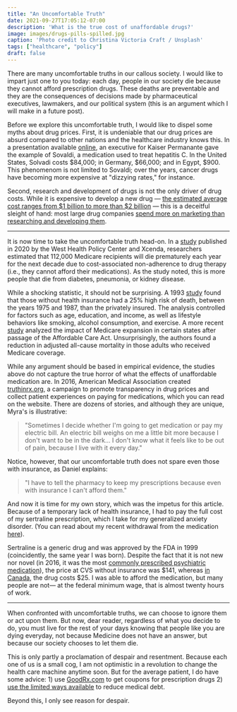 ```yaml
---
title: "An Uncomfortable Truth"
date: 2021-09-27T17:05:12-07:00
description: 'What is the true cost of unaffordable drugs?'
image: images/drugs-pills-spilled.jpg
caption: 'Photo credit to Christina Victoria Craft / Unsplash'
tags: ["healthcare", "policy"]
draft: false
---
```



There are many uncomfortable truths in our callous society. I would like to impart just one to you today: each day, people in our society die because they cannot afford prescription drugs. These deaths are preventable and they are the consequences of decisions made by pharmaceutical executives, lawmakers, and our political system (this is an argument which I will make in a future post).

Before we explore this uncomfortable truth, I would like to dispel some myths about drug prices. First, it is undeniable that our drug prices are absurd compared to other nations and the healthcare industry knows this. In a presentation available [online](https://achp.org/wp-content/uploads/Tony-Barrueta-Presentation-5_15_15.pdf), an executive for Kaiser Permanante gave the example of Sovaldi, a medication used to treat hepatitis C. In the United States, Solvadi costs $84,000; in Germany, $66,000; and in Egypt, $900. This phenomenom is not limited to Sovaldi; over the years, cancer drugs have becoming more expensive at "dizzying rates," for instance.

Second, research and development of drugs is not the only driver of drug costs. While it is expensive to develop a new drug — [the estimated average cost ranges from $1 billion to more than $2 billion](https://www.cbo.gov/publication/57126) — this is a deceitful sleight of hand: most large drug companies [spend more on marketing than researching and developing them](https://www.washingtonpost.com/news/wonk/wp/2015/02/11/big-pharmaceutical-companies-are-spending-far-more-on-marketing-than-research/). 

____


It is now time to take the uncomfortable truth head-on. In a [study](https://global-uploads.webflow.com/5e5972d438ab930a0612707f/5fa9bf4419f4da03a7daf190_WHPC-Xcenda_NonAdherence%20Population%20Model_Report_22Oct2020r.pdf) published in 2020 by the West Health Policy Center and Xcenda, researchers estimated that 112,000 Medicare recipients will die prematurely each year for the next decade due to cost-associated non-adherence to drug therapy (i.e., they cannot afford their medications). As the study noted, this is more people that die from diabetes, pneumonia, or kidney disease. 

While a shocking statistic, it should not be surprising. A 1993 [study](https://jamanetwork.com/journals/jama/article-abstract/407856) found that those without health insurance had a 25% high risk of death, between the years 1975 and 1987, than the privately insured. The analysis controlled for factors such as age, education, and income, as well as lifestyle behaviors like smoking, alcohol consumption, and exercise. A more recent [study](https://www.nejm.org/doi/full/10.1056/NEJMsa1202099) analyzed the impact of Medicare expansion in certain states after passage of the Affordable Care Act. Unsurprisingly, the authors found a reduction in adjusted all-cause mortality in those adults who received Medicare coverage. 

While any argument should be based in empirical evidence, the studies above do not capture the true horror of what the effects of unaffordable medication are. In 2016, American Medical Association created [truthinrx.org](https://www.truthinrx.org), a campaign to promote transparency in drug prices and collect patient experiences on paying for medications, which you can read on the website. There are dozens of stories, and although they are unique, Myra's is illustrative:

> "Sometimes I decide whether I'm going to get medication or pay my electric bill. An electric bill weighs on me a little bit more because I don't want to be in the dark... I don't know what it feels like to be out of pain, because I live with it every day." 

Notice, however, that our uncomfortable truth does not spare even those with insurance, as Daniel explains: 

> "I have to tell the pharmacy to keep my prescriptions because even with insurance I can't afford them." 

And now it is time for my own story, which was the impetus for this article. Because of a temporary lack of health insurance, I had to pay the full cost of my sertraline prescription, which I take for my generalized anxiety disorder. (You can read about my recent withdrawal from the medication [here](/posts/an-unfortanuate-experiment)). 

Sertraline is a generic drug and was approved by the FDA in 1999 (coincidently, the same year I was born). Despite the fact that it is not new nor novel (in 2016, it was the most [commonly prescribed psychiatric medication](https://psychcentral.com/blog/top-25-psychiatric-medications-for-2016#1)), the price at CVS without insurance was $141, whereas [in Canada](https://www.canadianpharmacyking.com/Drug/Zoloft), the drug costs $25. I was able to afford the medication, but many people are not— at the federal minimum wage, that is almost twenty hours of work.

___



When confronted with uncomfortable truths, we can choose to ignore them or act upon them. But now, dear reader, regardless of what you decide to do, you must live for the rest of your days knowing that people like you are dying everyday, not because Medicine does not have an answer, but because our society chooses to let them die.

This is only partly a proclamation of despair and resentment. Because each one of us is a small cog, I am not optimistic in a revolution to change the health care machine anytime soon. But for the average patient, I do have some advice: 1) use [GoodRx.com](https://www.goodrx.com) to get coupons for prescription drugs 2) [use the limited ways available](https://www.magnifymoney.com/blog/pay-down-my-debt/get-hospital-bill-reduced-even-eliminated1389897953/) to reduce medical debt.

Beyond this, I only see reason for despair.





